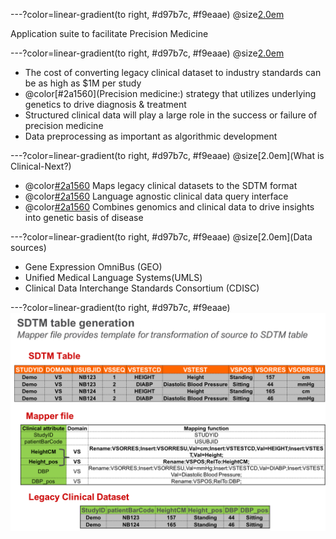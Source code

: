 ---?color=linear-gradient(to right, #d97b7c, #f9eaae)
@size[2.0em](Clinical-Next)

Application suite to facilitate Precision Medicine

---?color=linear-gradient(to right, #d97b7c, #f9eaae)
@size[2.0em](Background)
- The cost of converting legacy clinical dataset to industry standards can be as high as $1M per study
- @color[#2a1560](Precision medicine:) strategy that utilizes underlying genetics to drive diagnosis & treatment
- Structured clinical data will play a large role in the success or failure of precision medicine
- Data preprocessing as important as algorithmic development

---?color=linear-gradient(to right, #d97b7c, #f9eaae)
@size[2.0em](What is Clinical-Next?)
- @color[#2a1560](SDTMinator:) Maps legacy clinical datasets to the SDTM format
- @color[#2a1560](Pheno-Analyzer:) Language agnostic clinical data query interface
- @color[#2a1560](Phewa-zer:) Combines genomics and clinical data to drive insights into genetic basis of disease

---?color=linear-gradient(to right, #d97b7c, #f9eaae)
@size[2.0em](Data sources)
- Gene Expression OmniBus (GEO)
- Unified Medical Language Systems(UMLS)
- Clinical Data Interchange Standards Consortium (CDISC)

---?color=linear-gradient(to right, #d97b7c, #f9eaae)
![Alt text](/Images/mapper_file_2.png?raw=true "Title")
